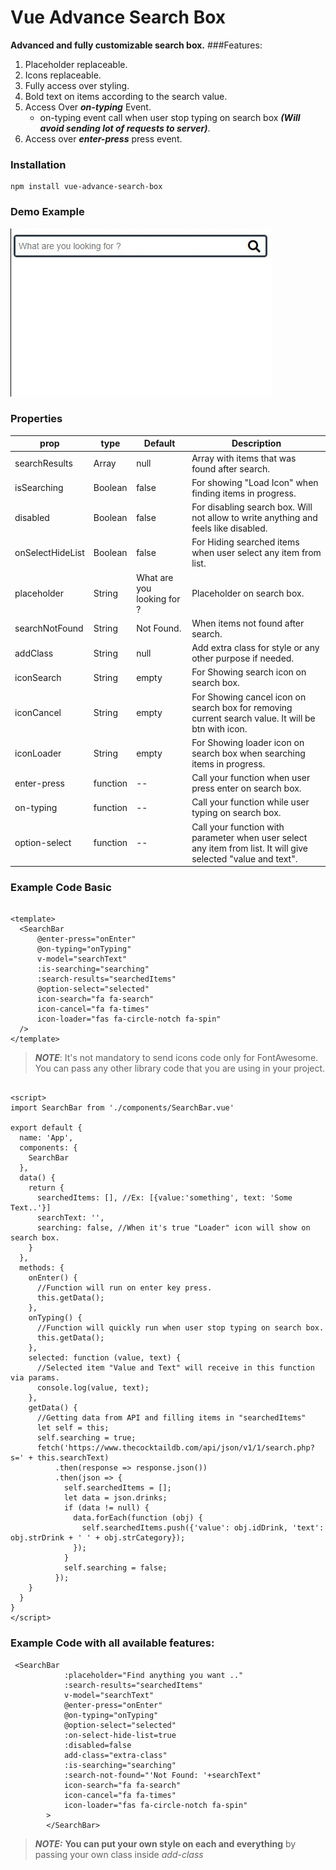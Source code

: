 # Vue Advance Search Box

**Advanced and fully customizable search box.**
###Features:
1. Placeholder replaceable.
2. Icons replaceable.
3. Fully access over styling.
4. Bold text on items according to the search value.
5. Access Over ***on-typing*** Event.
    * on-typing event call when user stop typing on search box ***(Will avoid sending lot of requests to server)***.
6. Access over ***enter-press*** press event.
   

### Installation

```
npm install vue-advance-search-box
```

### Demo Example

![demo.gif](demo.gif)

### Properties

prop | type | Default | Description
-----|-----|----------|------------
searchResults | Array | null | Array with items that was found after search.
isSearching  | Boolean | false | For showing "Load Icon" when finding items in progress.
disabled  | Boolean | false | For disabling search box. Will not allow to write anything and feels like disabled.
onSelectHideList  | Boolean | false | For Hiding searched items when user select any item from list.
placeholder  | String | What are you looking for ? | Placeholder on search box.
searchNotFound  | String | Not Found. | When items not found after search.
addClass | String | null | Add extra class for style or any other purpose if needed.
iconSearch | String | empty | For Showing search icon on search box.
iconCancel | String | empty | For Showing cancel icon on search box for removing current search value. It will be btn with icon.
iconLoader | String | empty | For Showing loader icon on search box when searching items in progress.
enter-press | function | -- | Call your function when user press enter on search box.
on-typing | function | -- | Call your function while user typing on search box.
option-select | function | -- | Call your function with parameter when user select any item from list. It will give selected "value and text".

### Example Code Basic

```Vue

<template>
  <SearchBar
      @enter-press="onEnter"
      @on-typing="onTyping"
      v-model="searchText"
      :is-searching="searching"
      :search-results="searchedItems"
      @option-select="selected"
      icon-search="fa fa-search"
      icon-cancel="fa fa-times"
      icon-loader="fas fa-circle-notch fa-spin"
  />
</template>
```

> ***NOTE***:  It's not mandatory to send icons code only for FontAwesome. You can pass any other library code that you are using in your project.
```Vue

<script>
import SearchBar from './components/SearchBar.vue'

export default {
  name: 'App',
  components: {
    SearchBar
  },
  data() {
    return {
      searchedItems: [], //Ex: [{value:'something', text: 'Some Text..'}]
      searchText: '',
      searching: false, //When it's true "Loader" icon will show on search box.
    }
  },
  methods: {
    onEnter() {
      //Function will run on enter key press.
      this.getData();
    },
    onTyping() {
      //Function will quickly run when user stop typing on search box.
      this.getData();
    },
    selected: function (value, text) {
      //Selected item "Value and Text" will receive in this function via params.
      console.log(value, text);
    },
    getData() {
      //Getting data from API and filling items in "searchedItems"
      let self = this;
      self.searching = true;
      fetch('https://www.thecocktaildb.com/api/json/v1/1/search.php?s=' + this.searchText)
          .then(response => response.json())
          .then(json => {
            self.searchedItems = [];
            let data = json.drinks;
            if (data != null) {
              data.forEach(function (obj) {
                self.searchedItems.push({'value': obj.idDrink, 'text': obj.strDrink + ' ' + obj.strCategory});
              });
            }
            self.searching = false;
          });
    }
  }
}
</script>
```
### Example Code with all available features:
```Vue
 <SearchBar
            :placeholder="Find anything you want .."
            :search-results="searchedItems"
            v-model="searchText"
            @enter-press="onEnter"
            @on-typing="onTyping"
            @option-select="selected"
            :on-select-hide-list=true
            :disabled=false
            add-class="extra-class"
            :is-searching="searching"
            :search-not-found="'Not Found: '+searchText"
            icon-search="fa fa-search"
            icon-cancel="fa fa-times"
            icon-loader="fas fa-circle-notch fa-spin"
        >
        </SearchBar>
```

>***NOTE:*** **You can put your own style on each and everything** by passing your own class inside *add-class*